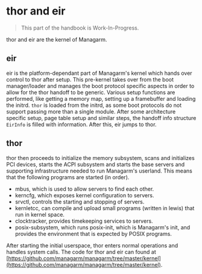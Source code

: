 # thor and eir

> This part of the handbook is Work-In-Progress.

thor and eir are the kernel of Managarm.

## eir

eir is the platform-dependant part of Managarm's kernel which hands over control to thor after setup. This pre-kernel takes over from the boot manager/loader and manages the boot protocol specific aspects in order to allow for the thor handoff to be generic. Various setup functions are performed, like getting a memory map, setting up a framebuffer and loading the initrd. `thor` is loaded from the initrd, as some boot protocols do not support passing more than a single module. After some architecture specific setup, page table setup and similar steps, the handoff info structure `EirInfo` is filled with information. After this, eir jumps to thor.

## thor

thor then proceeds to initialize the memory subsystem, scans and initializes PCI devices, starts the ACPI subsystem and starts the base servers and supporting infrastructure needed to run Managarm's userland. This means that the following programs are started (in order).
- mbus, which is used to allow servers to find each other.
- kerncfg, which exposes kernel configuration to servers.
- srvctl, controls the starting and stopping of servers.
- kernletcc, can compile and upload small programs (written in lewis) that run in kernel space.
- clocktracker, provides timekeeping services to servers.
- posix-subsystem, which runs posix-init, which is Managarm's init, and provides the environment that is expected by POSIX programs.

After starting the initial userspace, thor enters normal operations and handles system calls.
The code for thor and eir can found at [https://github.com/managarm/managarm/tree/master/kernel](https://github.com/managarm/managarm/tree/master/kernel).
